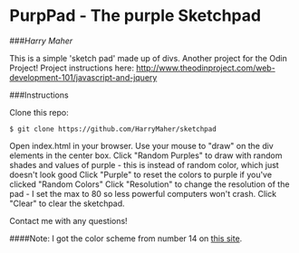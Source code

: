 # PurpPad - The purple Sketchpad
###*Harry Maher*

This is a simple 'sketch pad' made up of divs. Another project for the Odin Project!
Project instructions here: http://www.theodinproject.com/web-development-101/javascript-and-jquery


###Instructions

Clone this repo:
```
$ git clone https://github.com/HarryMaher/sketchpad
```
Open index.html in your browser. 
Use your mouse to "draw" on the div elements in the center box.
Click "Random Purples" to draw with random shades and values of purple - this is instead of random color, which just doesn't look good
Click "Purple" to reset the colors to purple if you've clicked "Random Colors"
Click "Resolution" to change the resolution of the pad - I set the max to 80 so less powerful computers won't crash.
Click "Clear" to clear the sketchpad.

Contact me with any questions!

####Note:
I got the color scheme from number 14 on  [this site](https://designschool.canva.com/blog/website-color-schemes/).